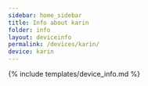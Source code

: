 ```yaml
---
sidebar: home_sidebar
title: Info about karin
folder: info
layout: deviceinfo
permalink: /devices/karin/
device: karin
---
```

{% include templates/device_info.md %}
